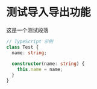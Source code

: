 # 测试导入导出功能

这是一个测试段落

```typescript
// TypeScript 示例
class Test {
  name: string;
  
  constructor(name: string) {
    this.name = name;
  }
}
```
